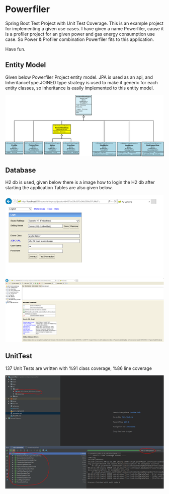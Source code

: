 # Powerfiler
Spring Boot Test Project with Unit Test Coverage.
This is an example project for implementing a given use cases.
I have given a name Powerfiler, cause it is a profiler project for 
an given power and gas energy consumption use case. So Power & Profiler
combination Powerfiler fits to this application.

Have fun.



## Entity Model
Given below Powerfiler Project entity model. JPA is used as an api, and InheritanceType.JOINED type
strategy is used to make it generic for each entity classes, so inheritance is easily implemented to this
entity model.

![Entity Model](img/powerfiler_entity_model.PNG?raw=true "Entity Model")

## Database
H2 db is used, given below there is a image how to login the H2 db after starting the application
Tables are also given below.

![H2 Console for Powerfiler](img/h2_console.PNG?raw=true "H2 Console for Powerfiler")
![Dtabase Tables](img/db_tables.PNG?raw=true "Dtabase Tables")



## UnitTest
137 Unit Tests are written with %91 class coverage, %86 line coverage

![Unit Test Coverage](img/test-coverage.PNG?raw=true "Unit Test Coverage")

